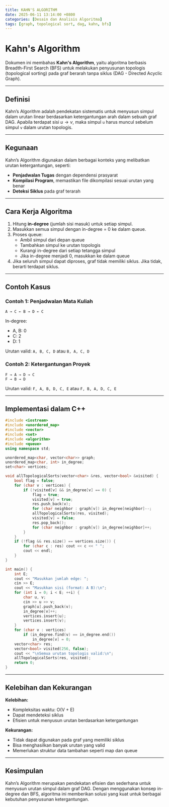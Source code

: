 ```yaml
---
title: KAHN'S ALGORITHM
date: 2025-06-11 13:14:00 +0800
categories: [Desain dan Analisis Algoritma]
tags: [graph, topological sort, dag, kahn, bfs]
---
```


# Kahn's Algorithm

Dokumen ini membahas **Kahn's Algorithm**, yaitu algoritma berbasis Breadth-First Search (BFS) untuk melakukan penyusunan topologis (topological sorting) pada graf berarah tanpa siklus (DAG - Directed Acyclic Graph).

---

## Definisi

Kahn’s Algorithm adalah pendekatan sistematis untuk menyusun simpul dalam urutan linear berdasarkan ketergantungan arah dalam sebuah graf DAG. Apabila terdapat sisi $u \rightarrow v$, maka simpul `u` harus muncul sebelum simpul `v` dalam urutan topologis.

---

## Kegunaan

Kahn’s Algorithm digunakan dalam berbagai konteks yang melibatkan urutan ketergantungan, seperti:

- **Penjadwalan Tugas** dengan dependensi prasyarat
- **Kompilasi Program**, memastikan file dikompilasi sesuai urutan yang benar
- **Deteksi Siklus** pada graf terarah

---

## Cara Kerja Algoritma

1. Hitung **in-degree** (jumlah sisi masuk) untuk setiap simpul.
2. Masukkan semua simpul dengan in-degree = 0 ke dalam queue.
3. Proses queue:
   - Ambil simpul dari depan queue
   - Tambahkan simpul ke urutan topologis
   - Kurangi in-degree dari setiap tetangga simpul
   - Jika in-degree menjadi 0, masukkan ke dalam queue
4. Jika seluruh simpul dapat diproses, graf tidak memiliki siklus. Jika tidak, berarti terdapat siklus.

---

## Contoh Kasus

### Contoh 1: Penjadwalan Mata Kuliah

```
A → C ← B → D ← C
```

In-degree:
- A, B: 0
- C: 2
- D: 1

Urutan valid: `A, B, C, D` atau `B, A, C, D`

### Contoh 2: Ketergantungan Proyek

```
F → A → D → C
F → B → D
```

Urutan valid: `F, A, B, D, C, E` atau `F, B, A, D, C, E`

---

## Implementasi dalam C++

```cpp
#include <iostream>
#include <unordered_map>
#include <vector>
#include <set>
#include <algorithm>
#include <queue>
using namespace std;

unordered_map<char, vector<char>> graph;
unordered_map<char, int> in_degree;
set<char> vertices;

void allTopologicalSorts(vector<char> &res, vector<bool> &visited) {
    bool flag = false;
    for (char v : vertices) {
        if (!visited[v] && in_degree[v] == 0) {
            flag = true;
            visited[v] = true;
            res.push_back(v);
            for (char neighbor : graph[v]) in_degree[neighbor]--;
            allTopologicalSorts(res, visited);
            visited[v] = false;
            res.pop_back();
            for (char neighbor : graph[v]) in_degree[neighbor]++;
        }
    }
    if (!flag && res.size() == vertices.size()) {
        for (char c : res) cout << c << " ";
        cout << endl;
    }
}

int main() {
    int E;
    cout << "Masukkan jumlah edge: ";
    cin >> E;
    cout << "Masukkan sisi (format: A B):\n";
    for (int i = 0; i < E; ++i) {
        char u, v;
        cin >> u >> v;
        graph[u].push_back(v);
        in_degree[v]++;
        vertices.insert(u);
        vertices.insert(v);
    }
    for (char v : vertices)
        if (in_degree.find(v) == in_degree.end())
            in_degree[v] = 0;
    vector<char> res;
    vector<bool> visited(256, false);
    cout << "\nSemua urutan topologis valid:\n";
    allTopologicalSorts(res, visited);
    return 0;
}
```

---

## Kelebihan dan Kekurangan

**Kelebihan:**
- Kompleksitas waktu: O(V + E)
- Dapat mendeteksi siklus
- Efisien untuk menyusun urutan berdasarkan ketergantungan

**Kekurangan:**
- Tidak dapat digunakan pada graf yang memiliki siklus
- Bisa menghasilkan banyak urutan yang valid
- Memerlukan struktur data tambahan seperti map dan queue

---

## Kesimpulan

Kahn’s Algorithm merupakan pendekatan efisien dan sederhana untuk menyusun urutan simpul dalam graf DAG. Dengan menggunakan konsep in-degree dan BFS, algoritma ini memberikan solusi yang kuat untuk berbagai kebutuhan penyusunan ketergantungan.

